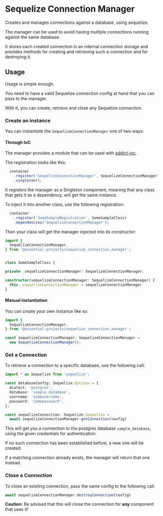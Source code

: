 # Sequelize Connection Manager

Creates and manages connections against a database, using sequelize.

The manager can be used to avoid having multiple connections running against the
same database.

It stores each created connection in an internal connection storage and provides
methods for creating and retrieving such a connection and for destroying it.

## Usage

Usage is simple enough.

You need to have a valid Sequelize connection config at hand that you
can pass to the manager.

With it, you can create, retrieve and close any Sequelize connection.

### Create an instance

You can instantiate the `SequelizeConnectionManager` one of two ways:

#### Through IoC

The manager provides a module that can be used with [addict-ioc](https://github.com/5minds/addict-ioc/).

The registration looks like this:

```TypeScript
  container
    .register('SequelizeConnectionManager', SequelizeConnectionManager)
    .singleton();
```

It registers the manager as a Singleton component, meaning that any class that
gets it as a dependency, will get the same instance.

To inject it into another class, use the following registration:

```TypeScript
  container
    .register('SomeSampleRegistration', SomeSampleClass)
    .dependencies('SequelizeConnectionManager');
```

Then your class will get the manager injected into its constructor:

```TypeScript
import {
  SequelizeConnectionManager,
} from '@essential-projects/sequelize_connection_manager';


class SomeSampleClass {

private _sequelizeConnectionManager: SequelizeConnectionManager;

constructor(sequelizeConnectionManager: SequelizeConnectionManager) {
  this._sequelizeConnectionManager = sequelizeConnectionManager
}
```

#### Manual instantiation

You can create your own instance like so:

```TypeScript
import {
  SequelizeConnectionManager,
} from '@essential-projects/sequelize_connection_manager';

const sequelizeConnectionManager: SequelizeConnectionManager =
  new SequelizeConnectionManager();
```

### Get a Connection

To retrieve a connection to a specific database, use the following call:

```TypeScript
import * as Sequelize from 'sequelize';

const databaseConfig: Sequelize.Options = {
  dialect: 'postgres',
  database: 'sample_database',
  username: 'someusername',
  password: 'somepassword',
};

const sequelizeConnection: Sequelize.Sequelize =
  await sequelizeConnectionManager.getConnection(config)
```

This will get you a connection to the postgres database `sample_database`, using
the given credentials for authentication.

If no such connection has been established before, a new one will be created.

If a matching connection already exists, the manager will return that one instead.

### Close a Connection

To close an existing connection, pass the same config to the following call:

```TypeScript
await sequelizeConnectionManager.destroyConnection(config)
```

**Caution:**
Be advised that this will close the connection for **any** component that uses
it!
